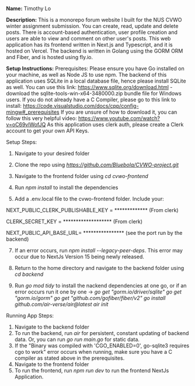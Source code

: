 **Name:** Timothy Lo

**Description:**
This is a monorepo forum website I built for the NUS CVWO winter assignment submission. You can create, read, update and delete posts. 
There is account-based authentication, user profile creation and users are able to view and comment on other user's posts. 
This web application has its frontend written in Next.js and Typescript, and it is hosted on Vercel. The backend is written in Golang using the GORM ORM and Fiber, and is hosted using fly.io. 

**Setup Instructions:**
Prerequisites:
Please ensure you have Go installed on your machine, as well as Node JS to use npm. 
The backend of this application uses SQLite in a local database file, hence please install SQLite as well. You can use this link:
https://www.sqlite.org/download.html - download the sqlite-tools-win-x64-3480000.zip bundle file for Windows users.
If you do not already have a C Compiler, please go to this link to install: https://code.visualstudio.com/docs/cpp/config-mingw#_prerequisites
If you are unsure of how to download it, you can follow this very helpful video: https://www.youtube.com/watch?v=oC69vlWofJQ
As this application uses clerk auth, please create a Clerk account to get your own API Keys.


Setup Steps:
1. Navigate to your desired folder
   
3. Clone the repo using _https://github.com/Bluebola/CVWO-project.git_
   
4. Navigate to the frontend folder using _cd cvwo-frontend_
   
5. Run _npm install_ to install the dependencies
   
6. Add a .env.local file to the cvwo-frontend folder. Include your:
   
NEXT_PUBLIC_CLERK_PUBLISHABLE_KEY = ************* (From clerk)

CLERK_SECRET_KEY = ******************* (From clerk)

NEXT_PUBLIC_API_BASE_URL= **************** (see the port run by the backend)

7. If an error occurs, run _npm install --legacy-peer-deps_. This error may occur due to NextJs Version 15 being newly released.
8. Return to the home directory and navigate to the backend folder using _cd backend_

10. Run _go mod tidy_ to install the nackend dependencies at one go, or if an error occurs run it one by one ->
_go get "gorm.io/driver/sqlite"
go get "gorm.io/gorm"
go get "github.com/gofiber/fiber/v2"
go install github.com/air-verse/air@latest
air init_


Running App Steps:
1. Navigate to the backend folder
2. To run the backend, run _air_ for persistent, constant updating of backend data. Or, you can run _go run main.go_ for static data.
3. If the "Binary was compiled with 'CGO_ENABLED=0', go-sqlite3 requires cgo to work" error occurs when running, make sure you have a C compiler as stated above in the prerequisites.
4. Navigate to the frontend folder
5. To run the frontend, run _npm run dev_ to run the frontend NextJs Application.






